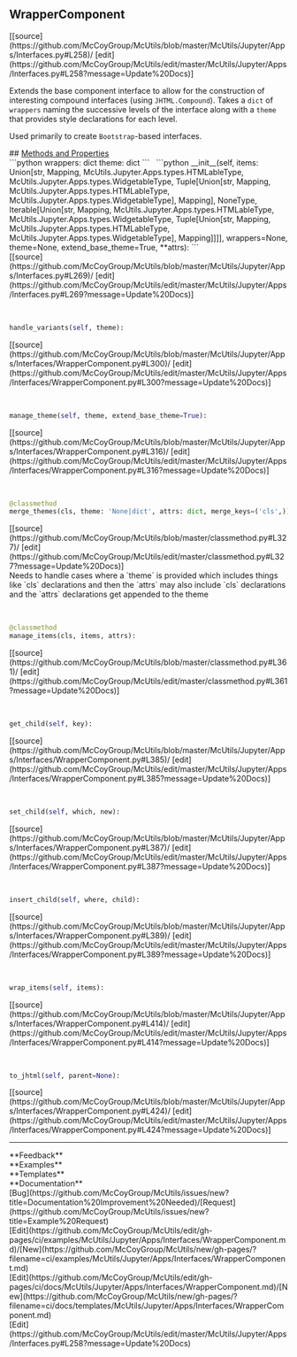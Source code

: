 ## <a id="McUtils.Jupyter.Apps.Interfaces.WrapperComponent">WrapperComponent</a> 

<div class="docs-source-link" markdown="1">
[[source](https://github.com/McCoyGroup/McUtils/blob/master/McUtils/Jupyter/Apps/Interfaces.py#L258)/
[edit](https://github.com/McCoyGroup/McUtils/edit/master/McUtils/Jupyter/Apps/Interfaces.py#L258?message=Update%20Docs)]
</div>

Extends the base component interface to allow for the
construction of interesting compound interfaces (using `JHTML.Compound`).
Takes a `dict` of `wrappers` naming the successive levels of the interface
along with a `theme` that provides style declarations for each level.

Used primarily to create `Bootstrap`-based interfaces.







<div class="collapsible-section">
 <div class="collapsible-section collapsible-section-header" markdown="1">
## <a class="collapse-link" data-toggle="collapse" href="#methods" markdown="1"> Methods and Properties</a> <a class="float-right" data-toggle="collapse" href="#methods"><i class="fa fa-chevron-down"></i></a>
 </div>
 <div class="collapsible-section collapsible-section-body collapse show" id="methods" markdown="1">
 ```python
wrappers: dict
theme: dict
```
<a id="McUtils.Jupyter.Apps.Interfaces.WrapperComponent.__init__" class="docs-object-method">&nbsp;</a> 
```python
__init__(self, items: Union[str, Mapping, McUtils.Jupyter.Apps.types.HTMLableType, McUtils.Jupyter.Apps.types.WidgetableType, Tuple[Union[str, Mapping, McUtils.Jupyter.Apps.types.HTMLableType, McUtils.Jupyter.Apps.types.WidgetableType], Mapping], NoneType, Iterable[Union[str, Mapping, McUtils.Jupyter.Apps.types.HTMLableType, McUtils.Jupyter.Apps.types.WidgetableType, Tuple[Union[str, Mapping, McUtils.Jupyter.Apps.types.HTMLableType, McUtils.Jupyter.Apps.types.WidgetableType], Mapping]]]], wrappers=None, theme=None, extend_base_theme=True, **attrs): 
```
<div class="docs-source-link" markdown="1">
[[source](https://github.com/McCoyGroup/McUtils/blob/master/McUtils/Jupyter/Apps/Interfaces.py#L269)/
[edit](https://github.com/McCoyGroup/McUtils/edit/master/McUtils/Jupyter/Apps/Interfaces.py#L269?message=Update%20Docs)]
</div>


<a id="McUtils.Jupyter.Apps.Interfaces.WrapperComponent.handle_variants" class="docs-object-method">&nbsp;</a> 
```python
handle_variants(self, theme): 
```
<div class="docs-source-link" markdown="1">
[[source](https://github.com/McCoyGroup/McUtils/blob/master/McUtils/Jupyter/Apps/Interfaces/WrapperComponent.py#L300)/
[edit](https://github.com/McCoyGroup/McUtils/edit/master/McUtils/Jupyter/Apps/Interfaces/WrapperComponent.py#L300?message=Update%20Docs)]
</div>


<a id="McUtils.Jupyter.Apps.Interfaces.WrapperComponent.manage_theme" class="docs-object-method">&nbsp;</a> 
```python
manage_theme(self, theme, extend_base_theme=True): 
```
<div class="docs-source-link" markdown="1">
[[source](https://github.com/McCoyGroup/McUtils/blob/master/McUtils/Jupyter/Apps/Interfaces/WrapperComponent.py#L316)/
[edit](https://github.com/McCoyGroup/McUtils/edit/master/McUtils/Jupyter/Apps/Interfaces/WrapperComponent.py#L316?message=Update%20Docs)]
</div>


<a id="McUtils.Jupyter.Apps.Interfaces.WrapperComponent.merge_themes" class="docs-object-method">&nbsp;</a> 
```python
@classmethod
merge_themes(cls, theme: 'None|dict', attrs: dict, merge_keys=('cls',)): 
```
<div class="docs-source-link" markdown="1">
[[source](https://github.com/McCoyGroup/McUtils/blob/master/classmethod.py#L327)/
[edit](https://github.com/McCoyGroup/McUtils/edit/master/classmethod.py#L327?message=Update%20Docs)]
</div>
Needs to handle cases where a `theme` is provided
which includes things like `cls` declarations and then the
`attrs` may also include `cls` declarations and the `attrs`
declarations get appended to the theme


<a id="McUtils.Jupyter.Apps.Interfaces.WrapperComponent.manage_items" class="docs-object-method">&nbsp;</a> 
```python
@classmethod
manage_items(cls, items, attrs): 
```
<div class="docs-source-link" markdown="1">
[[source](https://github.com/McCoyGroup/McUtils/blob/master/classmethod.py#L361)/
[edit](https://github.com/McCoyGroup/McUtils/edit/master/classmethod.py#L361?message=Update%20Docs)]
</div>


<a id="McUtils.Jupyter.Apps.Interfaces.WrapperComponent.get_child" class="docs-object-method">&nbsp;</a> 
```python
get_child(self, key): 
```
<div class="docs-source-link" markdown="1">
[[source](https://github.com/McCoyGroup/McUtils/blob/master/McUtils/Jupyter/Apps/Interfaces/WrapperComponent.py#L385)/
[edit](https://github.com/McCoyGroup/McUtils/edit/master/McUtils/Jupyter/Apps/Interfaces/WrapperComponent.py#L385?message=Update%20Docs)]
</div>


<a id="McUtils.Jupyter.Apps.Interfaces.WrapperComponent.set_child" class="docs-object-method">&nbsp;</a> 
```python
set_child(self, which, new): 
```
<div class="docs-source-link" markdown="1">
[[source](https://github.com/McCoyGroup/McUtils/blob/master/McUtils/Jupyter/Apps/Interfaces/WrapperComponent.py#L387)/
[edit](https://github.com/McCoyGroup/McUtils/edit/master/McUtils/Jupyter/Apps/Interfaces/WrapperComponent.py#L387?message=Update%20Docs)]
</div>


<a id="McUtils.Jupyter.Apps.Interfaces.WrapperComponent.insert_child" class="docs-object-method">&nbsp;</a> 
```python
insert_child(self, where, child): 
```
<div class="docs-source-link" markdown="1">
[[source](https://github.com/McCoyGroup/McUtils/blob/master/McUtils/Jupyter/Apps/Interfaces/WrapperComponent.py#L389)/
[edit](https://github.com/McCoyGroup/McUtils/edit/master/McUtils/Jupyter/Apps/Interfaces/WrapperComponent.py#L389?message=Update%20Docs)]
</div>


<a id="McUtils.Jupyter.Apps.Interfaces.WrapperComponent.wrap_items" class="docs-object-method">&nbsp;</a> 
```python
wrap_items(self, items): 
```
<div class="docs-source-link" markdown="1">
[[source](https://github.com/McCoyGroup/McUtils/blob/master/McUtils/Jupyter/Apps/Interfaces/WrapperComponent.py#L414)/
[edit](https://github.com/McCoyGroup/McUtils/edit/master/McUtils/Jupyter/Apps/Interfaces/WrapperComponent.py#L414?message=Update%20Docs)]
</div>


<a id="McUtils.Jupyter.Apps.Interfaces.WrapperComponent.to_jhtml" class="docs-object-method">&nbsp;</a> 
```python
to_jhtml(self, parent=None): 
```
<div class="docs-source-link" markdown="1">
[[source](https://github.com/McCoyGroup/McUtils/blob/master/McUtils/Jupyter/Apps/Interfaces/WrapperComponent.py#L424)/
[edit](https://github.com/McCoyGroup/McUtils/edit/master/McUtils/Jupyter/Apps/Interfaces/WrapperComponent.py#L424?message=Update%20Docs)]
</div>
 </div>
</div>












---


<div markdown="1" class="text-secondary">
<div class="container">
  <div class="row">
   <div class="col" markdown="1">
**Feedback**   
</div>
   <div class="col" markdown="1">
**Examples**   
</div>
   <div class="col" markdown="1">
**Templates**   
</div>
   <div class="col" markdown="1">
**Documentation**   
</div>
   <div class="col" markdown="1">
   
</div>
   <div class="col" markdown="1">
   
</div>
   <div class="col" markdown="1">
   
</div>
</div>
  <div class="row">
   <div class="col" markdown="1">
[Bug](https://github.com/McCoyGroup/McUtils/issues/new?title=Documentation%20Improvement%20Needed)/[Request](https://github.com/McCoyGroup/McUtils/issues/new?title=Example%20Request)   
</div>
   <div class="col" markdown="1">
[Edit](https://github.com/McCoyGroup/McUtils/edit/gh-pages/ci/examples/McUtils/Jupyter/Apps/Interfaces/WrapperComponent.md)/[New](https://github.com/McCoyGroup/McUtils/new/gh-pages/?filename=ci/examples/McUtils/Jupyter/Apps/Interfaces/WrapperComponent.md)   
</div>
   <div class="col" markdown="1">
[Edit](https://github.com/McCoyGroup/McUtils/edit/gh-pages/ci/docs/McUtils/Jupyter/Apps/Interfaces/WrapperComponent.md)/[New](https://github.com/McCoyGroup/McUtils/new/gh-pages/?filename=ci/docs/templates/McUtils/Jupyter/Apps/Interfaces/WrapperComponent.md)   
</div>
   <div class="col" markdown="1">
[Edit](https://github.com/McCoyGroup/McUtils/edit/master/McUtils/Jupyter/Apps/Interfaces.py#L258?message=Update%20Docs)   
</div>
   <div class="col" markdown="1">
   
</div>
   <div class="col" markdown="1">
   
</div>
   <div class="col" markdown="1">
   
</div>
</div>
</div>
</div>